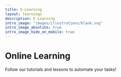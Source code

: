 ```yaml
---
title: E-Learning
layout: learnings
description: E-Learning
intro_image: "images/illustrations/blank.svg"
intro_image_absolute: true
intro_image_hide_on_mobile: true
---
```


# Online Learning

Follow our tutorials and lessons to automate your tasks!